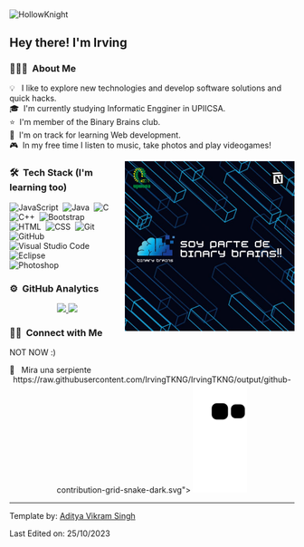 <img alt="HollowKnight" src="https://github-production-user-asset-6210df.s3.amazonaws.com/147923620/278843259-78fe32e6-8a75-4c46-8f54-edacffd161f7.gif" align="center"  />
<h2>Hey there! I'm Irving  </h2>

<!-- ## 👋 &nbsp;Hey there! I'm Irving -->

### 👨🏻‍💻 &nbsp;About Me


💡 &nbsp; I like to explore new technologies and develop software solutions and quick hacks.\
🎓 &nbsp;I'm currently studying Informatic Engginer in UPIICSA.\
⭐ &nbsp;I'm member of the Binary Brains club.\
🌱 &nbsp;I'm on track for learning Web development.\
🎮 &nbsp;In my free time I listen to music, take photos and play videogames!


<img alt="Bienvenido" src="https://github.com/IrvingTKNG/IrvingTKNG/blob/main/assets/Bienvenidx.png" height="300em" align="right" />


### 🛠 &nbsp;Tech Stack (I'm learning too)

![JavaScript](https://img.shields.io/badge/-JavaScript-05122A?style=flat&logo=javascript)&nbsp;
![Java](https://img.shields.io/badge/-Java-05122A?style=flat&logo=Java&logoColor=FFA518)&nbsp;
![C](https://img.shields.io/badge/-C-05122A?style=flat&logo=C&logoColor=A8B9CC)&nbsp;
![C++](https://img.shields.io/badge/-C++-05122A?style=flat&logo=C%2B%2B&logoColor=00599C)&nbsp;
![Bootstrap](https://img.shields.io/badge/-Bootstrap-05122A?style=flat&logo=bootstrap&logoColor=563D7C)\
![HTML](https://img.shields.io/badge/-HTML-05122A?style=flat&logo=HTML5)&nbsp;
![CSS](https://img.shields.io/badge/-CSS-05122A?style=flat&logo=CSS3&logoColor=1572B6)&nbsp;
![Git](https://img.shields.io/badge/-Git-05122A?style=flat&logo=git)&nbsp;
![GitHub](https://img.shields.io/badge/-GitHub-05122A?style=flat&logo=github)&nbsp;
![Visual Studio Code](https://img.shields.io/badge/-Visual%20Studio%20Code-05122A?style=flat&logo=visual-studio-code&logoColor=007ACC)&nbsp;
![Eclipse](https://img.shields.io/badge/-Eclipse-05122A?style=flat&logo=eclipse-ide&logoColor=2C2255)\
![Photoshop](https://img.shields.io/badge/-Photoshop-05122A?style=flat&logo=adobe-photoshop)&nbsp;







### ⚙️ &nbsp;GitHub Analytics
<p align="center">
<a href="https://github.com/IrvingTKNG">
  <img height="180em" src="https://github-readme-stats-eight-theta.vercel.app/api?username=IrvingTKNG&show_icons=true&theme=algolia&include_all_commits=true&count_private=true"/>
  <img height="180em" src="https://github-readme-stats-eight-theta.vercel.app/api/top-langs/?username=IrvingTKNG&layout=compact&langs_count=8&theme=algolia"/>
</a>
</p> 

### 🤝🏻 &nbsp;Connect with Me

<p align="center">
  <p> NOT NOW :)</p>

  
</p>
🐍 &nbsp; Mira una serpiente 
 
<div align="center">
<picture>
https://raw.githubusercontent.com/IrvingTKNG/IrvingTKNG/output/github-contribution-grid-snake-dark.svg">
  <source media="(prefers-color-scheme: light)" srcset="https://raw.githubusercontent.com/IrvingTKNG/IrvingTKNG/output/github-contribution-grid-snake.svg">
  <img alt="github contribution grid snake animation" src="https://raw.githubusercontent.com/IrvingTKNG/IrvingTKNG/output/github-contribution-grid-snake.svg">
</picture>
</div>



-----
Template by: [Aditya Vikram Singh](https://github.com/AVS1508)

Last Edited on: 25/10/2023
